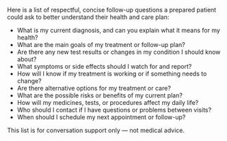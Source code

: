 Here is a list of respectful, concise follow-up questions a prepared patient could ask to better understand their health and care plan:

- What is my current diagnosis, and can you explain what it means for my health?
- What are the main goals of my treatment or follow-up plan?
- Are there any new test results or changes in my condition I should know about?
- What symptoms or side effects should I watch for and report?
- How will I know if my treatment is working or if something needs to change?
- Are there alternative options for my treatment or care?
- What are the possible risks or benefits of my current plan?
- How will my medicines, tests, or procedures affect my daily life?
- Who should I contact if I have questions or problems between visits?
- When should I schedule my next appointment or follow-up?

This list is for conversation support only — not medical advice.
